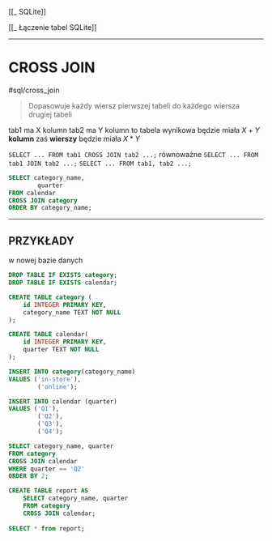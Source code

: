 [[_ SQLite]]

[[_ Łączenie tabel SQLite]]

---

# CROSS JOIN
#sql/cross_join 
>Dopasowuje każdy wiersz pierwszej tabeli do każdego wiersza drugiej tabeli
>

tab1 ma X kolumn
tab2 ma Y kolumn
to tabela wynikowa będzie miała $X+Y$ __kolumn__ 
zaś __wierszy__ będzie miała $X*Y$

`SELECT ... FROM tab1 CROSS JOIN tab2 ...;`
równoważne
`SELECT ... FROM tab1 JOIN tab2 ...;`
`SELECT ... FROM tab1, tab2 ...;`


```sql
SELECT category_name,
		quarter
FROM calendar
CROSS JOIN category
ORDER BY category_name;
```


----

## PRZYKŁADY
w nowej bazie danych
```sql
DROP TABLE IF EXISTS category;
DROP TABLE IF EXISTS calendar;

CREATE TABLE category (
	id INTEGER PRIMARY KEY,
	category_name TEXT NOT NULL
);

CREATE TABLE calendar(
	id INTEGER PRIMARY KEY,
	quarter TEXT NOT NULL
);
```

```sql
INSERT INTO category(category_name)
VALUES ('in-store'),
		('online');

INSERT INTO calendar (quarter)
VALUES ('Q1'),
		('Q2'),
		('Q3'),
		('Q4');
```

```sql
SELECT category_name, quarter
FROM category
CROSS JOIN calendar
WHERE quarter == 'Q2'
ORDER BY 2;
```

```sql
CREATE TABLE report AS
	SELECT category_name, quarter
	FROM category
	CROSS JOIN calendar;
	
SELECT * from report;
```

